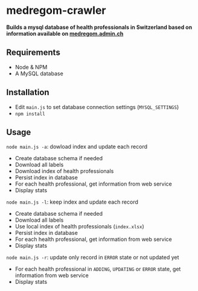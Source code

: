 medregom-crawler
================

**Builds a mysql database of health professionals in Switzerland based on information available on [medregom.admin.ch](http://medregom.admin.ch)**

## Requirements

* Node & NPM
* A MySQL database

## Installation

* Edit `main.js` to set database connection settings (`MYSQL_SETTINGS`)
* `npm install`

## Usage

`node main.js -a`: dowload index and update each record

* Create database schema if needed
* Download all labels
* Download index of health professionals
* Persist index in database
* For each health professional, get information from web service
* Display stats

`node main.js -l`: keep index and update each record

* Create database schema if needed
* Download all labels
* Use local index of health professionals (`index.xlsx`)
* Persist index in database
* For each health professional, get information from web service
* Display stats

`node main.js -r`: update only record in `ERROR` state or not updated yet

* For each health professional in `ADDING`, `UPDATING` or `ERROR` state, get information from web service
* Display stats
